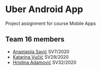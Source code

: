 # Uber Android App
Project assignment for course Mobile Apps

## Team 16 members
- [Anastasija Savić](https://github.com/savic-a) SV7/2020
- [Katarina Vučić](https://github.com/kaca01) SV29/2020
- [Hristina Adamović](https://github.com/hristinaina) SV32/2020
